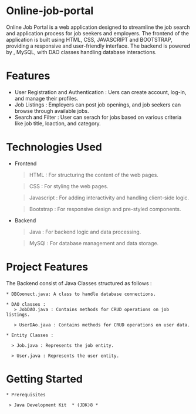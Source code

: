 # Online-job-portal

Online Job Portal is a web application designed to streamline the job search and application process for job seekers and employers. The frontend of the application is built using HTML, CSS, JAVASCRIPT and BOOTSTRAP, providing a responsive and user-friendly interface. The backend is  powered by , MySQL, with DAO classes  handling database interactions.

# Features
   * User Registration and Authentication : Uers can create account, log-in, and manage their profiles.
   * Job Listings : Employers can post job openings, and job seekers can browse through available jobs.
   * Search and Filter : User can serach for jobs based on various criteria like job title, loaction, and category.
# Technologies Used 
 * Frontend
     > HTML : For structuring the content of the web pages.
     
     > CSS : For styling the web pages.
     
     > Javascript : For adding interactivity and handling client-side logic.
     
     > Bootstrap : For responsive design and pre-styled components.

* Backend
  
     > Java : For backend logic and data processing.
     
     > MySQl : For database management and data storage.

# Project Features 

  The Backend consist of Java Classes structured as follows :

    * DBCoonect.java: A class to handle database connections.

    * DAO classes :
       > JobDAO.java : Contains methods for CRUD operations on job listings.

       > UserDAo.java : Contains methods for CRUD operations on user data.

    * Entity Classes :

      > Job.java : Represents the job entity.

      > User.java : Represents the user entity.

  # Getting Started 

    * Prerequisites 

     > Java Development Kit  * (JDK)8 * 
    
     
       

